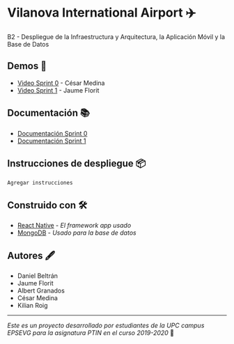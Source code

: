 # Vilanova International Airport ✈️
B2 - Despliegue de la Infraestructura y Arquitectura, la Aplicación Móvil y la Base de Datos

## Demos 🎥

* [Video Sprint 0](https://drive.google.com/open?id=1IL0Cm7Gx_pOkOvEvSFIGAUIq5BHkQCQj) - César Medina
* [Video Sprint 1](https://drive.google.com/file/d/1rLIhgjQCYP48PVjyF5CWLQ8j6VBG7Ldb/view?usp=sharing) - Jaume Florit

## Documentación 📚

* [Documentación Sprint 0](https://github.com/PTIN2020/B2/blob/master/Wiki/Documentaci%C3%B3n-S0.pdf)
* [Documentación Sprint 1](https://github.com/PTIN2020/B2/blob/master/Wiki/Documentaci%C3%B3n-S1.pdf)

## Instrucciones de despliegue 📦

```
Agregar instrucciones
```

## Construido con 🛠️

* [React Native](https://reactnative.dev/) - _El framework app usado_
* [MongoDB](https://www.mongodb.com/es) - _Usado para la base de datos_

## Autores 🖋

* Daniel Beltrán
* Jaume Florit
* Albert Granados
* César Medina
* Kilian Roig

---

_Este es un proyecto desarrollado por estudiantes de la UPC campus EPSEVG para la asignatura PTIN en el curso 2019-2020_ 🚀
